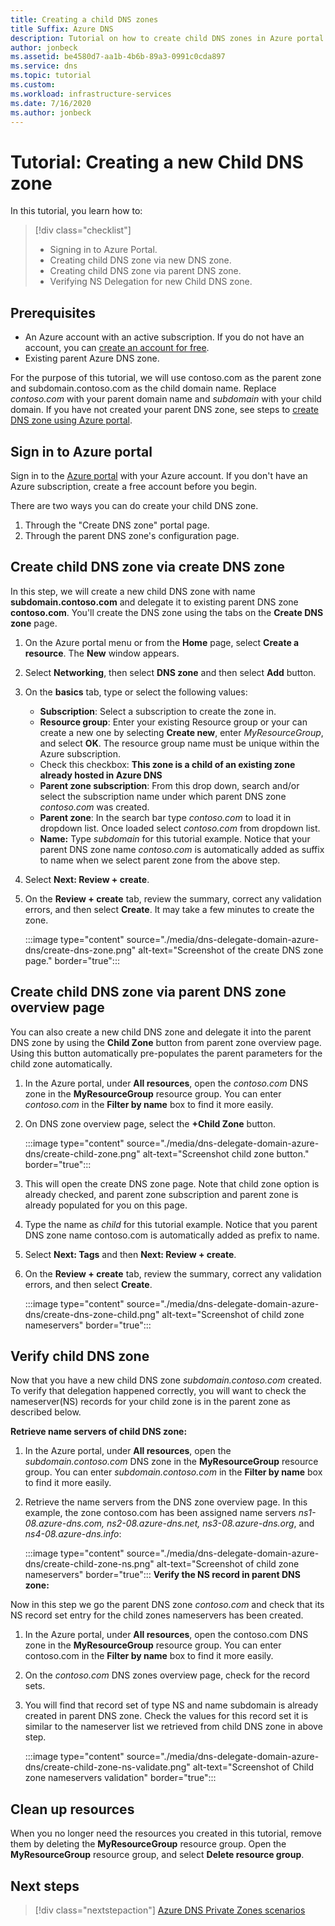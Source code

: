 ```yaml
---
title: Creating a child DNS zones
title Suffix: Azure DNS
description: Tutorial on how to create child DNS zones in Azure portal.
author: jonbeck
ms.assetid: be4580d7-aa1b-4b6b-89a3-0991c0cda897
ms.service: dns
ms.topic: tutorial
ms.custom:  
ms.workload: infrastructure-services
ms.date: 7/16/2020
ms.author: jonbeck
---
```

# Tutorial: Creating a new Child DNS zone

In this tutorial, you learn how to: 

> [!div class="checklist"]
> * Signing in to Azure Portal.
> * Creating child DNS zone via new DNS zone.
> * Creating child DNS zone via parent DNS zone.
> * Verifying NS Delegation for new Child DNS zone.



## Prerequisites

* An Azure account with an active subscription.  If you do not have an account, you can [create an account for free](https://azure.microsoft.com/free/?WT.mc_id=A261C142F).
* Existing parent Azure DNS zone.  

For the purpose of this tutorial, we will use contoso.com as the parent zone and subdomain.contoso.com as the child domain name.  Replace *contoso.com* with your parent domain name and *subdomain* with your child domain.  If you have not created your parent DNS zone, see steps to [create DNS zone using Azure portal](https://docs.microsoft.com/azure/dns/dns-getstarted-portal#create-a-dns-zone). 


## Sign in to Azure portal

Sign in to the [Azure portal](https://portal.azure.com/) with your Azure account.
If you don't have an Azure subscription, create a free account before you begin.

There are two ways you can do create your child DNS zone.
1.	Through the "Create DNS zone" portal page.
1.	Through the parent DNS zone's configuration page.


## Create child DNS zone via create DNS zone

In this step, we will create a new child DNS zone with name **subdomain.contoso.com** and delegate it to existing parent DNS zone **contoso.com**. You'll create the DNS zone using the tabs on the **Create DNS zone** page.
1.	On the Azure portal menu or from the **Home** page, select **Create a resource**. The **New** window appears.
1.	Select **Networking**, then select **DNS zone** and then select **Add** button.

1.	On the **basics** tab, type or select the following values:
    * **Subscription**: Select a subscription to create the zone in.
    * **Resource group**: Enter your existing Resource group or your can create a new one by selecting **Create new**, enter *MyResourceGroup*, and select **OK**. The resource group name must be unique within the Azure subscription.
    * Check this checkbox: **This zone is a child of an existing zone already hosted in Azure DNS**
    * **Parent zone subscription**: From this drop down, search and/or select the subscription name under which parent DNS zone *contoso.com* was created.
    * **Parent zone**: In the search bar type *contoso.com* to load it in dropdown list. Once loaded select *contoso.com* from dropdown list.
    * **Name:** Type *subdomain* for this tutorial example. Notice that your parent DNS zone name *contoso.com* is automatically added as suffix to name when we select parent zone from the above step.

1. Select **Next: Review + create**.
1. On the **Review + create** tab, review the summary, correct any validation errors, and then select **Create**.
It may take a few minutes to create the zone.

 
    :::image type="content" source="./media/dns-delegate-domain-azure-dns/create-dns-zone.png" alt-text="Screenshot of the create DNS zone page." border="true":::

## Create child DNS zone via parent DNS zone overview page
You can also create a new child DNS zone and delegate it into the parent DNS zone by using the **Child Zone** button from parent zone overview page. Using this button automatically pre-populates the parent parameters for the child zone automatically. 

1.	In the Azure portal, under **All resources**, open the *contoso.com* DNS zone in the **MyResourceGroup** resource group. You can enter *contoso.com* in the **Filter by name** box to find it more easily.
1.	On DNS zone overview page, select the **+Child Zone** button.

      :::image type="content" source="./media/dns-delegate-domain-azure-dns/create-child-zone.png" alt-text="Screenshot child zone button." border="true":::

1.	This will open the create DNS zone page. Note that child zone option is already checked, and parent zone subscription and parent zone is already populated for you on this page.
1.	Type the name as *child* for this tutorial example. Notice that you parent DNS zone name contoso.com is automatically added as prefix to name.
1.	Select **Next: Tags** and then **Next: Review + create**.
1.	On the **Review + create** tab, review the summary, correct any validation errors, and then select **Create**.

    :::image type="content" source="./media/dns-delegate-domain-azure-dns/create-dns-zone-child.png" alt-text="Screenshot of child zone nameservers" border="true":::
## Verify child DNS zone
Now that you have a new child DNS zone *subdomain.contoso.com* created. To verify that delegation happened correctly, you will want to check the nameserver(NS) records for your child zone is in the parent zone as described below.  

**Retrieve name servers of child DNS zone:**

1.	In the Azure portal, under **All resources**, open the *subdomain.contoso.com* DNS zone in the **MyResourceGroup** resource group. You can enter *subdomain.contoso.com* in the **Filter by name** box to find it more easily.
1.	Retrieve the name servers from the DNS zone overview page. In this example, the zone contoso.com has been assigned name servers *ns1-08.azure-dns.com, ns2-08.azure-dns.net, ns3-08.azure-dns.org*, and *ns4-08.azure-dns.info*:

      :::image type="content" source="./media/dns-delegate-domain-azure-dns/create-child-zone-ns.png" alt-text="Screenshot of child zone nameservers" border="true":::
**Verify the NS record in parent DNS zone:**

Now in this step we go the parent DNS zone *contoso.com* and check that its NS record set entry for the child zones nameservers has been created.

1. In the Azure portal, under **All resources**, open the contoso.com DNS zone in the **MyResourceGroup** resource group. You can enter contoso.com in the **Filter by name** box to find it more easily.
1.	On the *contoso.com* DNS zones overview page, check for the record sets.
1.	You will find that record set of type NS and name subdomain is already created in parent DNS zone. Check the values for this record set it is similar to the nameserver list we retrieved from child DNS zone in above step.

     :::image type="content" source="./media/dns-delegate-domain-azure-dns/create-child-zone-ns-validate.png" alt-text="Screenshot of Child zone nameservers validation" border="true":::
## Clean up resources
When you no longer need the resources you created in this tutorial, remove them by deleting the **MyResourceGroup** resource group. Open the **MyResourceGroup** resource group, and select **Delete resource group**.



## Next steps

> [!div class="nextstepaction"]
> [Azure DNS Private Zones scenarios](private-dns-scenarios.md)
